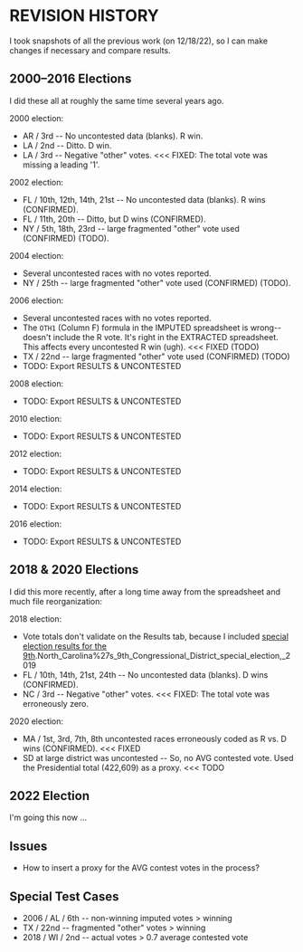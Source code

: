 # REVISION HISTORY

I took snapshots of all the previous work (on 12/18/22), so I can make changes if necessary and compare results.

## 2000–2016 Elections

I did these all at roughly the same time several years ago.
 
2000 election:
- AR / 3rd -- No uncontested data (blanks). R win. 
- LA / 2nd -- Ditto. D win.
- LA / 3rd -- Negative "other" votes. <<< FIXED: The total vote was missing a leading '1'.

2002 election:
- FL / 10th, 12th, 14th, 21st -- No uncontested data (blanks). R wins (CONFIRMED).
- FL / 11th, 20th -- Ditto, but D wins (CONFIRMED).
- NY / 5th, 18th, 23rd -- large fragmented "other" vote used (CONFIRMED) (TODO).

2004 election:
- Several uncontested races with no votes reported.
- NY / 25th -- large fragmented "other" vote used (CONFIRMED) (TODO).

2006 election:
- Several uncontested races with no votes reported.
- The `OTH1` (Column F) formula in the IMPUTED spreadsheet is wrong--doesn't include the R vote. It's right in the EXTRACTED spreadsheet. This affects every uncontested R win (ugh). <<< FIXED (TODO)
- TX / 22nd -- large fragmented "other" vote used (CONFIRMED) (TODO)
- TODO: Export RESULTS & UNCONTESTED

2008 election:
- TODO: Export RESULTS & UNCONTESTED

2010 election:
- TODO: Export RESULTS & UNCONTESTED

2012 election:
- TODO: Export RESULTS & UNCONTESTED

2014 election:
- TODO: Export RESULTS & UNCONTESTED

2016 election:
- TODO: Export RESULTS & UNCONTESTED

## 2018 & 2020 Elections

I did this more recently, after a long time away from the spreadsheet and much file reorganization:

2018 election:
- Vote totals don't validate on the Results tab, because I included [special election results for the 9th](https://ballotpedia.org/).North_Carolina%27s_9th_Congressional_District_special_election,_2019
- FL / 10th, 14th, 21st, 24th -- No uncontested data (blanks). D wins (CONFIRMED).
- NC / 3rd -- Negative "other" votes. <<< FIXED: The total vote was erroneously zero.

2020 election:
- MA / 1st, 3rd, 7th, 8th uncontested races erroneously coded as R vs. D wins (CONFIRMED). <<< FIXED
- SD at large district was uncontested -- So, no AVG contested vote. Used the Presidential total (422,609) as a proxy. <<< TODO

## 2022 Election

I'm going this now ...

## Issues

- How to insert a proxy for the AVG contest votes in the process?

## Special Test Cases

- 2006 / AL / 6th -- non-winning imputed votes > winning
- TX / 22nd -- fragmented "other" votes > winning
- 2018 / WI / 2nd -- actual votes > 0.7 average contested vote
